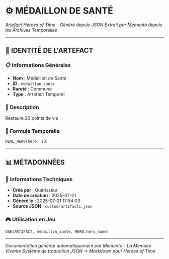 # ⚙️ **MÉDAILLON DE SANTÉ**
*Artefact Heroes of Time - Généré depuis JSON*
*Extrait par Memento depuis les Archives Temporelles*

---

## 🌟 **IDENTITÉ DE L'ARTEFACT**

### 📋 **Informations Générales**
- **Nom** : Médaillon de Santé
- **ID** : `medaillon_sante`
- **Rareté** : Commune
- **Type** : Artefact Temporel

### 📖 **Description**
Restaure 20 points de vie


### 🔮 **Formule Temporelle**
```hots
HEAL_HERO(hero, 20)
```

---

## 📊 **MÉTADONNÉES**

### 🔧 **Informations Techniques**
- **Créé par** : Guérisseur
- **Date de création** : 2025-07-21
- **Généré le** : 2025-07-21 17:54:03
- **Source JSON** : `custom-artifacts.json`

### 🎮 **Utilisation en Jeu**
```hots
USE(ARTIFACT, medaillon_sante, HERO:hero_name)
```

---

*Documentation générée automatiquement par Memento - La Mémoire Vivante*
*Système de traduction JSON → Markdown pour Heroes of Time*
